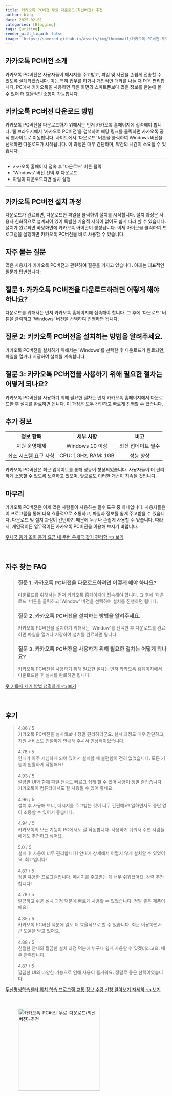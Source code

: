 ```yaml
---
title: 카카오톡 PC버전 무료 다운로드(최신버전) 추천
author: bing
date: 2025-02-01
categories: [Blogging]
tags: [writing]
render_with_liquid: false
image: 'https://somered.github.io/assets/img/thumbnail/카카오톡-PC버전-무료-다운로드(최신버전)-추천.webp'
---
```



<h2 id='카카오톡-PC버전-소개'>카카오톡 PC버전 소개</h2>

<p>카카오톡 PC버전은 사용자들이 메시지를 주고받고, 파일 및 사진을 손쉽게 전송할 수 있도록 설계되었습니다. 이는 특히 업무를 하거나 개인적인 대화를 나눌 때 더욱 편리합니다. PC에서 카카오톡을 사용하면 작은 화면의 스마트폰보다 많은 정보를 한눈에 볼 수 있어 더 효율적인 소통이 가능합니다.</p>

<h2 id='다운로드-방법'>카카오톡 PC버전 다운로드 방법</h2>

<p>카카오톡 PC버전을 다운로드하기 위해서는 먼저 카카오톡 홈페이지에 접속해야 합니다. 웹 브라우저에서 ‘카카오톡 PC버전’을 검색하여 해당 링크를 클릭하면 카카오톡 공식 웹사이트로 이동합니다. 사이트에서 '다운로드' 버튼을 클릭하여 Windows 버전을 선택하면 다운로드가 시작됩니다. 이 과정은 매우 간단하며, 약간의 시간이 소요될 수 있습니다.</p>

<hr />

<ul>
    <li>카카오톡 홈페이지 접속 후 '다운로드' 버튼 클릭</li>
    <li>'Windows' 버전 선택 후 다운로드</li>
    <li>파일이 다운로드되면 설치 실행</li>
</ul>

<hr />

<h2 id='설치-과정'>카카오톡 PC버전 설치 과정</h2>

<p>다운로드가 완료되면, 다운로드한 파일을 클릭하여 설치를 시작합니다. 설치 과정은 사용자 친화적으로 설계되어 있어 특별한 기술적 지식이 없어도 쉽게 따라 할 수 있습니다. 설치가 완료되면 바탕화면에 카카오톡 아이콘이 생성됩니다. 이제 아이콘을 클릭하여 프로그램을 실행하면 카카오톡 PC버전을 바로 사용할 수 있습니다.</p>

<h2 id='자주-묻는-질문'>자주 묻는 질문</h2>

<p>많은 사용자가 카카오톡 PC버전과 관련하여 질문을 가지고 있습니다. 아래는 대표적인 질문과 답변입니다:</p>

<h2 id='질문-1'>질문 1: 카카오톡 PC버전을 다운로드하려면 어떻게 해야 하나요?</h2>

<p>다운로드를 위해서는 먼저 카카오톡 홈페이지에 접속해야 합니다. 그 후에 '다운로드' 버튼을 클릭하고 'Windows' 버전을 선택하여 진행하면 됩니다.</p>

<h2 id='질문-2'>질문 2: 카카오톡 PC버전을 설치하는 방법을 알려주세요.</h2>

<p>카카오톡 PC버전을 설치하기 위해서는 'Windows'를 선택한 후 다운로드가 완료되면, 파일을 열거나 저장하여 설치를 계속합니다.</p>

<h2 id='질문-3'>질문 3: 카카오톡 PC버전을 사용하기 위해 필요한 절차는 어떻게 되나요?</h2>

<p>카카오톡 PC버전을 사용하기 위해 필요한 절차는 먼저 카카오톡 홈페이지에서 다운로드한 후 설치를 완료하면 됩니다. 이 과정은 모두 간단하고 빠르게 진행할 수 있습니다.</p>

<h2 id='추가-정보'>추가 정보</h2>

<table>
    <tr>
        <td style="text-align: center; height: 17px;"><b>정보 항목</b></td>
        <td style="text-align: center; height: 17px;"><b>세부 사항</b></td>
        <td style="text-align: center; height: 17px;"><b>비고</b></td>
    </tr>
    <tr>
        <td style="text-align: center; height: 17px;">지원 운영체제</td>
        <td style="text-align: center; height: 17px;">Windows 10 이상</td>
        <td style="text-align: center; height: 17px;">최신 업데이트 필수</td>
    </tr>
    <tr>
        <td style="text-align: center; height: 17px;">최소 시스템 요구 사항</td>
        <td style="text-align: center; height: 17px;">CPU: 1GHz, RAM: 1GB</td>
        <td style="text-align: center; height: 17px;">성능 향상</td>
    </tr>
</table>

<p>카카오톡 PC버전은 최근 업데이트를 통해 성능이 향상되었습니다. 사용자들이 더 편리하게 소통할 수 있도록 노력하고 있으며, 앞으로도 이러한 개선이 지속될 것입니다.</p>

<h2 id='마무리'>마무리</h2>

<p>카카오톡 PC버전은 이제 많은 사람들이 사용하는 필수 도구 중 하나입니다. 사용자들은 이 프로그램을 통해 더욱 효율적으로 소통하고, 파일과 정보를 쉽게 주고받을 수 있습니다. 다운로드 및 설치 과정이 간단하기 때문에 누구나 손쉽게 사용할 수 있습니다. 따라서, 개인적이든 업무적이든 카카오톡 PC버전을 이용해 보시기 바랍니다.</p>


<p><a class="click-button" title="우체국 등기 조회 등기 요금 내 주변 우체국 찾기 편리함" href="https://somered.github.io/posts/%EC%9A%B0%EC%B2%B4%EA%B5%AD-%EB%93%B1%EA%B8%B0-%EC%A1%B0%ED%9A%8C-%EB%93%B1%EA%B8%B0-%EC%9A%94%EA%B8%88-%EB%82%B4-%EC%A3%BC%EB%B3%80-%EC%9A%B0%EC%B2%B4%EA%B5%AD-%EC%B0%BE%EA%B8%B0-%ED%8E%B8%EB%A6%AC%ED%95%A8/" rel="dofollow">우체국 등기 조회 등기 요금 내 주변 우체국 찾기 편리함 👈 보기</a></p><br>
<h2 id='자주_찾는_FAQ'>자주 찾는 FAQ</h2>
<div itemscope="" itemtype="https://schema.org/FAQPage"> 
<blockquote> 
<div itemscope="" itemprop="mainEntity" itemtype="https://schema.org/Question"> 
<h3 itemprop="name">질문 1. 카카오톡 PC버전을 다운로드하려면 어떻게 해야 하나요?</h3> 
<div itemscope="" itemprop="acceptedAnswer" itemtype="https://schema.org/Answer"> 
<span itemprop="text"> 
<p>다운로드를 위해서는 먼저 카카오톡 홈페이지에 접속해야 합니다. 그 후에 '다운로드' 버튼을 클릭하고 'Window' 버전을 선택하여 설치를 진행하면 됩니다.</p> 
</span> 
</div> 
</div> 
<div itemscope="" itemprop="mainEntity" itemtype="https://schema.org/Question"> 
<h3 itemprop="name">질문 2. 카카오톡 PC버전을 설치하는 방법을 알려주세요.</h3> 
<div itemscope="" itemprop="acceptedAnswer" itemtype="https://schema.org/Answer"> 
<span itemprop="text"> 
<p>카카오톡 PC버전을 설치하기 위해서는 'Window'를 선택한 후 다운로드를 완료하면 파일을 열거나 저장하여 설치를 완료하면 됩니다.</p> 
</span> 
</div> 
</div> 
<div itemscope="" itemprop="mainEntity" itemtype="https://schema.org/Question"> 
<h3 itemprop="name">질문 3. 카카오톡 PC버전을 사용하기 위해 필요한 절차는 어떻게 되나요?</h3> 
<div itemscope="" itemprop="acceptedAnswer" itemtype="https://schema.org/Answer"> 
<span itemprop="text"> 
<p>카카오톡 PC버전을 사용하기 위해 필요한 절차는 먼저 카카오톡 홈페이지에서 다운로드한 후 설치를 완료하면 됩니다.</p> 
</span> 
</div> 
</div> 
</blockquote> 
</div>
<p><a class="click-button" title="옷 기름때 제거 방법 청결하게" href="https://somered.github.io/posts/%EC%98%B7-%EA%B8%B0%EB%A6%84%EB%95%8C-%EC%A0%9C%EA%B1%B0-%EB%B0%A9%EB%B2%95-%EC%B2%AD%EA%B2%B0%ED%95%98%EA%B2%8C/" rel="dofollow">옷 기름때 제거 방법 청결하게 👈 보기</a></p><br>
<h2 id='후기'>후기</h2>
<div itemscope itemtype="https://schema.org/Product">
  <blockquote>
  <div itemprop="review" itemscope itemtype="https://schema.org/Review">
      <div itemprop="reviewRating" itemscope itemtype="https://schema.org/Rating"> <span itemprop="ratingValue">4.86</span> / <span itemprop="bestRating">5</span> </div>
      <span itemprop="reviewBody">카카오톡 PC버전을 설치해보니 정말 편리하더군요. 설치 과정도 매우 간단하고, 지원 서비스도 친절하게 안내해 주셔서 인상적이었습니다.</span>
  </div>
  <br>
  <div itemprop="review" itemscope itemtype="https://schema.org/Review">
      <div itemprop="reviewRating" itemscope itemtype="https://schema.org/Rating"> <span itemprop="ratingValue">4.76</span> / <span itemprop="bestRating">5</span> </div>
      <span itemprop="reviewBody">안내가 아주 세심하게 되어 있어서 설치할 때 불편함이 전혀 없었습니다. 모든 기능이 원활하게 작동해요!</span>
  </div>
  <br>
  <div itemprop="review" itemscope itemtype="https://schema.org/Review">
      <div itemprop="reviewRating" itemscope itemtype="https://schema.org/Rating"> <span itemprop="ratingValue">4.93</span> / <span itemprop="bestRating">5</span> </div>
      <span itemprop="reviewBody">깔끔한 UI와 함께 파일 전송도 빠르고 쉽게 할 수 있어 사용이 정말 즐겁습니다. 카카오톡이 컴퓨터에서도 잘 사용될 수 있어 좋네요.</span>
  </div>
  <br>
  <div itemprop="review" itemscope itemtype="https://schema.org/Review">
      <div itemprop="reviewRating" itemscope itemtype="https://schema.org/Rating"> <span itemprop="ratingValue">4.96</span> / <span itemprop="bestRating">5</span> </div>
      <span itemprop="reviewBody">설치 후 사용해 보니, 메시지를 주고받는 것이 너무 간편해요! 일하면서도 중단 없이 소통할 수 있어서 좋습니다.</span>
  </div>
  <br>
  <div itemprop="review" itemscope itemtype="https://schema.org/Review">
      <div itemprop="reviewRating" itemscope itemtype="https://schema.org/Rating"> <span itemprop="ratingValue">4.94</span> / <span itemprop="bestRating">5</span> </div>
      <span itemprop="reviewBody">카카오톡의 모든 기능이 PC에서도 잘 작동합니다. 사용하기 쉬워서 주변 사람들에게도 추천하고 싶어요.</span>
  </div>
  <br>
  <div itemprop="review" itemscope itemtype="https://schema.org/Review">
      <div itemprop="reviewRating" itemscope itemtype="https://schema.org/Rating"> <span itemprop="ratingValue">5.0</span> / <span itemprop="bestRating">5</span> </div>
      <span itemprop="reviewBody">설치 후 사용이 너무 편리합니다! 안내가 상세해서 어렵지 않게 설치할 수 있었어요. 최고입니다!</span>
  </div>
  <br>
  <div itemprop="review" itemscope itemtype="https://schema.org/Review">
      <div itemprop="reviewRating" itemscope itemtype="https://schema.org/Rating"> <span itemprop="ratingValue">4.87</span> / <span itemprop="bestRating">5</span> </div>
      <span itemprop="reviewBody">정말 유용한 프로그램입니다. 메시지를 주고받는 게 너무 쉬워졌어요. 강력 추천합니다!</span>
  </div>
  <br>
  <div itemprop="review" itemscope itemtype="https://schema.org/Review">
      <div itemprop="reviewRating" itemscope itemtype="https://schema.org/Rating"> <span itemprop="ratingValue">4.78</span> / <span itemprop="bestRating">5</span> </div>
      <span itemprop="reviewBody">깔끔하고 쉬운 설치 과정 덕분에 빠르게 사용할 수 있었습니다. 정말 좋은 제품이에요!</span>
  </div>
  <br>
  <div itemprop="review" itemscope itemtype="https://schema.org/Review">
      <div itemprop="reviewRating" itemscope itemtype="https://schema.org/Rating"> <span itemprop="ratingValue">4.85</span> / <span itemprop="bestRating">5</span> </div>
      <span itemprop="reviewBody">카카오톡 PC버전 덕분에 일도 더 효율적으로 할 수 있습니다. 최근 이용하면서 큰 도움을 받고 있어요.</span>
  </div>
  <br>
  <div itemprop="review" itemscope itemtype="https://schema.org/Review">
      <div itemprop="reviewRating" itemscope itemtype="https://schema.org/Rating"> <span itemprop="ratingValue">4.88</span> / <span itemprop="bestRating">5</span> </div>
      <span itemprop="reviewBody">친절한 안내와 깔끔한 설치 과정 덕분에 누구나 쉽게 사용할 수 있겠더라고요. 매우 만족합니다.</span>
  </div>
  <br>
  <div itemprop="review" itemscope itemtype="https://schema.org/Review">
      <div itemprop="reviewRating" itemscope itemtype="https://schema.org/Rating"> <span itemprop="ratingValue">4.87</span> / <span itemprop="bestRating">5</span> </div>
      <span itemprop="reviewBody">깔끔한 UI와 다양한 기능으로 인해 사용이 즐거워요. 정말로 좋은 선택이었습니다.</span>
  </div>
  </blockquote>
</div>
<p><a class="click-button" title="두산평생학습센터 위치 학습 프로그램 교통 정보 수강 신청 알아보기 자세히" href="https://somered.github.io/posts/%EB%91%90%EC%82%B0%ED%8F%89%EC%83%9D%ED%95%99%EC%8A%B5%EC%84%BC%ED%84%B0-%EC%9C%84%EC%B9%98-%ED%95%99%EC%8A%B5-%ED%94%84%EB%A1%9C%EA%B7%B8%EB%9E%A8-%EA%B5%90%ED%86%B5-%EC%A0%95%EB%B3%B4-%EC%88%98%EA%B0%95-%EC%8B%A0%EC%B2%AD-%EC%95%8C%EC%95%84%EB%B3%B4%EA%B8%B0-%EC%9E%90%EC%84%B8%ED%9E%88/" rel="dofollow">두산평생학습센터 위치 학습 프로그램 교통 정보 수강 신청 알아보기 자세히 👈 보기</a></p><br>
<figure class="image"><img src="https://somered.github.io/assets/img/thumbnail/카카오톡-PC버전-무료-다운로드(최신버전)-추천.webp" alt="카카오톡-PC버전-무료-다운로드(최신버전)-추천" width="256" height="256"></figure>